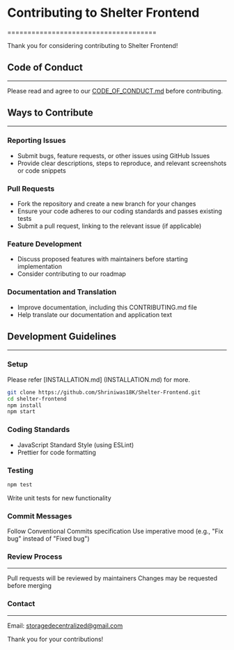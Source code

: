 # Contributing to Shelter Frontend
=====================================


Thank you for considering contributing to Shelter Frontend!


## Code of Conduct
------------------

Please read and agree to our [CODE_OF_CONDUCT.md](CODE_OF_CONDUCT.md) before contributing.


## Ways to Contribute
---------------------

### Reporting Issues

* Submit bugs, feature requests, or other issues using GitHub Issues
* Provide clear descriptions, steps to reproduce, and relevant screenshots or code snippets

### Pull Requests

* Fork the repository and create a new branch for your changes
* Ensure your code adheres to our coding standards and passes existing tests
* Submit a pull request, linking to the relevant issue (if applicable)

### Feature Development

* Discuss proposed features with maintainers before starting implementation
* Consider contributing to our roadmap

### Documentation and Translation

* Improve documentation, including this CONTRIBUTING.md file
* Help translate our documentation and application text


## Development Guidelines
-------------------------

### Setup 

Please refer [INSTALLATION.md] (INSTALLATION.md) for more.
```bash
git clone https://github.com/Shriniwas18K/Shelter-Frontend.git
cd shelter-frontend
npm install
npm start
```

### Coding Standards

- JavaScript Standard Style (using ESLint)
- Prettier for code formatting

### Testing

```Bash
npm test
```
Write unit tests for new functionality

### Commit Messages

Follow Conventional Commits specification
Use imperative mood (e.g., "Fix bug" instead of "Fixed bug")

### Review Process
-----------------
Pull requests will be reviewed by maintainers
Changes may be requested before merging

### Contact
----------
Email: storagedecentralized@gmail.com

Thank you for your contributions!